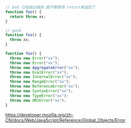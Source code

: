 ```js
// bad 已经抛出错误 就不要使用 return来返回了
function foo() {
  return throw xx;
}

// good
function foo() {
  throw xx;
}

function foo() {
  throw new Error("xx");
  throw new Error("xx");
  throw new AggregateError("xx");
  throw new EvalError("xx");
  throw new InternalError("xx");
  throw new RangeError("xx");
  throw new ReferenceError("xx");
  throw new SyntaxError("xx");
  throw new TypeError("xx");
  throw new URIError("xx");
}
```

https://developer.mozilla.org/zh-CN/docs/Web/JavaScript/Reference/Global_Objects/Error
